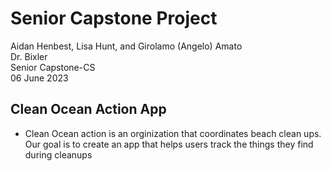 # Senior Capstone Project

Aidan Henbest, Lisa Hunt, and Girolamo (Angelo) Amato\
Dr. Bixler\
Senior Capstone-CS\
06 June 2023

## Clean Ocean Action App
- Clean Ocean action is an orginization that coordinates beach clean ups. Our goal is to create an app that helps users track the things they find during cleanups
